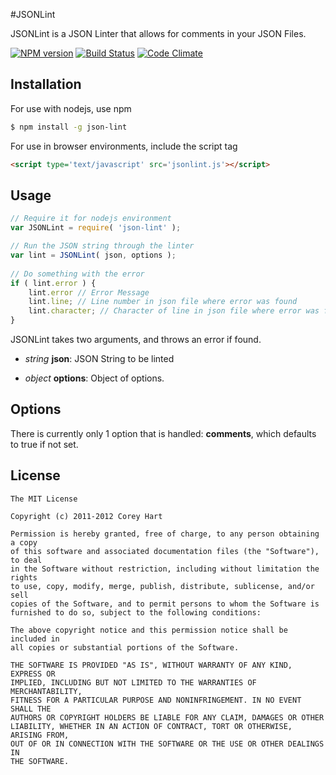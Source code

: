 #JSONLint

JSONLint is a JSON Linter that allows for comments in your JSON Files.
  
[![NPM version](https://badge.fury.io/js/json-lint.png)](http://badge.fury.io/js/json-lint)
[![Build Status](https://travis-ci.org/codenothing/jsonlint.png?branch=master)](https://travis-ci.org/codenothing/jsonlint)
[![Code Climate](https://codeclimate.com/github/codenothing/jsonlint.png)](https://codeclimate.com/github/codenothing/jsonlint)
  
Installation
------------

For use with nodejs, use npm

```bash
$ npm install -g json-lint
```

For use in browser environments, include the script tag

```html
<script type='text/javascript' src='jsonlint.js'></script>
```

Usage
-----
```js
// Require it for nodejs environment
var JSONLint = require( 'json-lint' );

// Run the JSON string through the linter
var lint = JSONLint( json, options );
	
// Do something with the error
if ( lint.error ) {
	lint.error // Error Message
	lint.line; // Line number in json file where error was found
	lint.character; // Character of line in json file where error was found
}
```

JSONLint takes two arguments, and throws an error if found.

 - *string* **json**: JSON String to be linted

 - *object* **options**: Object of options.


Options
-------

There is currently only 1 option that is handled: **comments**, which defaults to true if not set.


License
-------
```
The MIT License

Copyright (c) 2011-2012 Corey Hart

Permission is hereby granted, free of charge, to any person obtaining a copy
of this software and associated documentation files (the "Software"), to deal
in the Software without restriction, including without limitation the rights
to use, copy, modify, merge, publish, distribute, sublicense, and/or sell
copies of the Software, and to permit persons to whom the Software is
furnished to do so, subject to the following conditions:

The above copyright notice and this permission notice shall be included in
all copies or substantial portions of the Software.

THE SOFTWARE IS PROVIDED "AS IS", WITHOUT WARRANTY OF ANY KIND, EXPRESS OR
IMPLIED, INCLUDING BUT NOT LIMITED TO THE WARRANTIES OF MERCHANTABILITY,
FITNESS FOR A PARTICULAR PURPOSE AND NONINFRINGEMENT. IN NO EVENT SHALL THE
AUTHORS OR COPYRIGHT HOLDERS BE LIABLE FOR ANY CLAIM, DAMAGES OR OTHER
LIABILITY, WHETHER IN AN ACTION OF CONTRACT, TORT OR OTHERWISE, ARISING FROM,
OUT OF OR IN CONNECTION WITH THE SOFTWARE OR THE USE OR OTHER DEALINGS IN
THE SOFTWARE.
```
